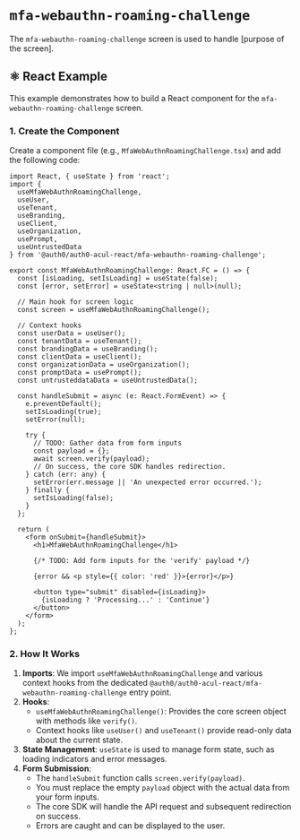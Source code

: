 # `mfa-webauthn-roaming-challenge`

The `mfa-webauthn-roaming-challenge` screen is used to handle [purpose of the screen].

## ⚛️ React Example

This example demonstrates how to build a React component for the `mfa-webauthn-roaming-challenge` screen.

### 1. Create the Component

Create a component file (e.g., `MfaWebAuthnRoamingChallenge.tsx`) and add the following code:

```tsx
import React, { useState } from 'react';
import {
  useMfaWebAuthnRoamingChallenge,
  useUser,
  useTenant,
  useBranding,
  useClient,
  useOrganization,
  usePrompt,
  useUntrustedData
} from '@auth0/auth0-acul-react/mfa-webauthn-roaming-challenge';

export const MfaWebAuthnRoamingChallenge: React.FC = () => {
  const [isLoading, setIsLoading] = useState(false);
  const [error, setError] = useState<string | null>(null);

  // Main hook for screen logic
  const screen = useMfaWebAuthnRoamingChallenge();

  // Context hooks
  const userData = useUser();
  const tenantData = useTenant();
  const brandingData = useBranding();
  const clientData = useClient();
  const organizationData = useOrganization();
  const promptData = usePrompt();
  const untrusteddataData = useUntrustedData();

  const handleSubmit = async (e: React.FormEvent) => {
    e.preventDefault();
    setIsLoading(true);
    setError(null);

    try {
      // TODO: Gather data from form inputs
      const payload = {};
      await screen.verify(payload);
      // On success, the core SDK handles redirection.
    } catch (err: any) {
      setError(err.message || 'An unexpected error occurred.');
    } finally {
      setIsLoading(false);
    }
  };

  return (
    <form onSubmit={handleSubmit}>
      <h1>MfaWebAuthnRoamingChallenge</h1>

      {/* TODO: Add form inputs for the 'verify' payload */}

      {error && <p style={{ color: 'red' }}>{error}</p>}

      <button type="submit" disabled={isLoading}>
        {isLoading ? 'Processing...' : 'Continue'}
      </button>
    </form>
  );
};
```

### 2. How It Works

1.  **Imports**: We import `useMfaWebAuthnRoamingChallenge` and various context hooks from the dedicated `@auth0/auth0-acul-react/mfa-webauthn-roaming-challenge` entry point.
2.  **Hooks**:
    *   `useMfaWebAuthnRoamingChallenge()`: Provides the core screen object with methods like `verify()`.
    *   Context hooks like `useUser()` and `useTenant()` provide read-only data about the current state.
3.  **State Management**: `useState` is used to manage form state, such as loading indicators and error messages.
4.  **Form Submission**:
    *   The `handleSubmit` function calls `screen.verify(payload)`.
    *   You must replace the empty `payload` object with the actual data from your form inputs.
    *   The core SDK will handle the API request and subsequent redirection on success.
    *   Errors are caught and can be displayed to the user.
